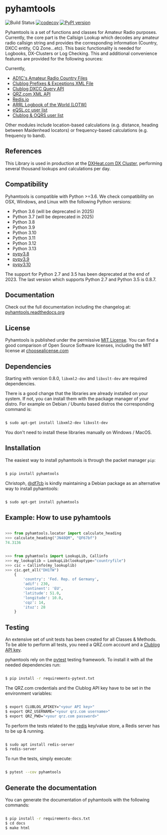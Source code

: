# pyhamtools

![Build Status](https://github.com/dh1tw/pyhamtools/actions/workflows/test.yml/badge.svg)
[![codecov](https://codecov.io/gh/dh1tw/pyhamtools/branch/master/graph/badge.svg)](https://codecov.io/gh/dh1tw/pyhamtools)
[![PyPI version](https://badge.fury.io/py/pyhamtools.svg)](https://badge.fury.io/py/pyhamtools)

Pyhamtools is a set of functions and classes for Amateur Radio purposes.
Currently, the core part is the Callsign Lookup which decodes any amateur radio
callsign string and provides the corresponding information (Country, DXCC
entity, CQ Zone...etc). This basic functionality is needed for Logbooks,
DX-Clusters or Log Checking. This and additional convenience features are
provided for the following sources:

Currently,
* [AD1C's Amateur Radio Country Files](https://www.country-files.com)
* [Clublog Prefixes & Exceptions XML File](https://clublog.freshdesk.com/support/articles/54902-downloading-the-prefixes-and-exceptions-as)
* [Clublog DXCC Query API](http://clublog.freshdesk.com/support/articles/54904-how-to-query-club-log-for-dxcc)
* [QRZ.com XML API](http://www.qrz.com/XML/current_spec.html)
* [Redis.io](http://redis.io)
* [ARRL Logbook of the World (LOTW)](https://lotw.arrl.org)
* [eQSL.cc user list](https://www.eqsl.cc)
* [Clublog & OQRS user list](http://clublog.freshdesk.com/support/solutions/articles/3000064883-list-of-club-log-and-lotw-users)

Other modules include location-based calculations (e.g. distance,
heading between Maidenhead locators) or frequency-based calculations
(e.g. frequency to band).

## References

This Library is used in production at the [DXHeat.com DX Cluster](https://dxheat.com), performing several thousand lookups and calculations per day.

## Compatibility

Pyhamtools is compatible with Python >=3.6.
We check compatibility on OSX, Windows, and Linux with the following Python versions:

* Python 3.6 (will be deprecated in 2025)
* Python 3.7 (will be deprecated in 2025)
* Python 3.8
* Python 3.9
* Python 3.10
* Python 3.11
* Python 3.12
* Python 3.13
* [pypy3.8](https://pypy.org/)
* [pypy3.9](https://pypy.org/)
* [pypy3.10](https://pypy.org/)

The support for Python 2.7 and 3.5 has been deprecated at the end of 2023. The last version which supports Python 2.7 and Python 3.5 is 0.8.7.

## Documentation

Check out the full documentation including the changelog at:
[pyhamtools.readthedocs.org](http://pyhamtools.readthedocs.org/en/latest/index.html)

## License

Pyhamtools is published under the permissive [MIT License](http://choosealicense.com/licenses/mit/). You can find a good comparison of
Open Source Software licenses, including the MIT license at [choosealicense.com](http://choosealicense.com/licenses/)

## Dependencies

Starting with version 0.8.0, `libxml2-dev` and `libxslt-dev` are required dependencies.

There is a good change that the libraries are already installed on your system. If not, you can install them with the package manager of your distro. For example on Debian / Ubuntu based distros the corresponding command is:

```bash

$ sudo apt-get install libxml2-dev libxslt-dev

```

You don't need to install these libraries manually on Windows / MacOS.


## Installation


The easiest way to install pyhamtools is through the packet manager `pip`:

```bash

$ pip install pyhamtools

```

Christoph, [@df7cb](https://github.com/df7cb) is kindly maintaining a Debian package as an alternative way to install pyhamtools:

```bash

$ sudo apt-get install pyhamtools

```

## Example: How to use pyhamtools

``` python

>>> from pyhamtools.locator import calculate_heading
>>> calculate_heading("JN48QM", "QF67bf")
74.3136


>>> from pyhamtools import LookupLib, Callinfo
>>> my_lookuplib = LookupLib(lookuptype="countryfile")
>>> cic = Callinfo(my_lookuplib)
>>> cic.get_all("DH1TW")
    {
        'country': 'Fed. Rep. of Germany',
        'adif': 230,
        'continent': 'EU',
        'latitude': 51.0,
        'longitude': 10.0,
        'cqz': 14,
        'ituz': 28
    }

```

## Testing

An extensive set of unit tests has been created for all Classes & Methods.
To be able to perform all tests, you need a QRZ.com account and a
[Clublog API key](http://clublog.freshdesk.com/support/solutions/articles/54910-api-keys).

pyhamtools rely on the [pytest](https://docs.pytest.org/en/latest/) testing
framework. To install it with all the needed dependencies run:

```bash

$ pip install -r requirements-pytest.txt

```

The QRZ.com credentials and the Clublog API key have to be set in the environment
variables:

```bash

$ export CLUBLOG_APIKEY="<your API key>"
$ export QRZ_USERNAME="<your qrz.com username>"
$ export QRZ_PWD="<your qrz.com password>"

```

To perform the tests related to the [redis](https://redis.io/) key/value
store, a Redis server has to be up & running.

```bash

$ sudo apt install redis-server
$ redis-server

```

To run the tests, simply execute:

```bash

$ pytest --cov pyhamtools

```

## Generate the documentation

You can generate the documentation of pyhamtools with the following commands:

```bash

$ pip install -r requirements-docs.txt
$ cd docs
$ make html

```